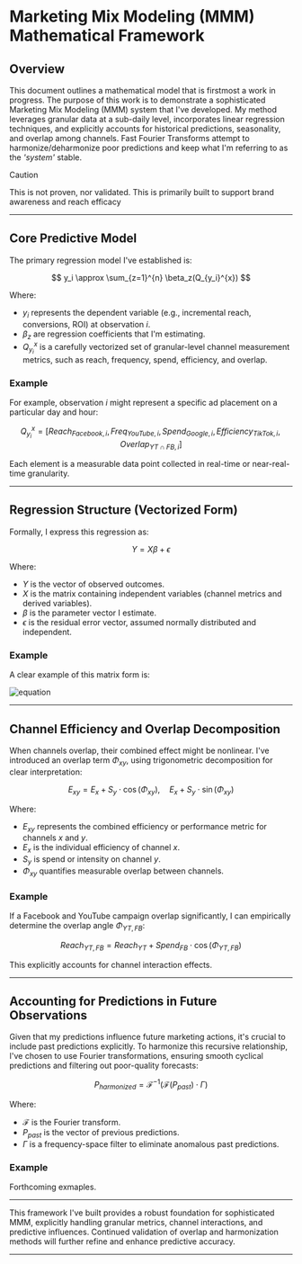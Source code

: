 # Marketing Mix Modeling (MMM) Mathematical Framework

## Overview

This document outlines a mathematical model that is firstmost a work in progress. The purpose of this work is to demonstrate a sophisticated Marketing Mix Modeling (MMM) system that I've developed. My method leverages granular data at a sub-daily level, incorporates linear regression techniques, and explicitly accounts for historical predictions, seasonality, and overlap among channels. Fast Fourier Transforms attempt to harmonize/deharmonize poor predictions and keep what I'm referring to as the *'system'* stable.

> [!CAUTION]
> This is not proven, nor validated.
> This is primarily built to support brand awareness and reach efficacy
---

## Core Predictive Model

The primary regression model I've established is:

$$
 y_i \approx \sum_{z=1}^{n} \beta_z(Q_{y_i}^{x})
$$

Where:
- $y_i$ represents the dependent variable (e.g., incremental reach, conversions, ROI) at observation $i$.
- $\beta_z$ are regression coefficients that I'm estimating.
- $Q_{y_i}^{x}$ is a carefully vectorized set of granular-level channel measurement metrics, such as reach, frequency, spend, efficiency, and overlap.

### Example
For example, observation $i$ might represent a specific ad placement on a particular day and hour:

$$
Q_{y_i}^{x} = [Reach_{Facebook,i}, Freq_{YouTube,i}, Spend_{Google,i}, Efficiency_{TikTok,i}, Overlap_{YT\cap FB,i}]
$$

Each element is a measurable data point collected in real-time or near-real-time granularity.

---

## Regression Structure (Vectorized Form)

Formally, I express this regression as:

$$
Y = X\beta + \epsilon
$$

Where:
- $Y$ is the vector of observed outcomes.
- $X$ is the matrix containing independent variables (channel metrics and derived variables).
- $\beta$ is the parameter vector I estimate.
- $\epsilon$ is the residual error vector, assumed normally distributed and independent.

### Example
A clear example of this matrix form is:

![equation](https://latex.codecogs.com/svg.image?\bg{white}%5Clarge%20%5Cbegin%7Bbmatrix%7D%20y_1%20%5C%5C%20y_2%20%5C%5C%20%5Cvdots%20%5C%5C%20y_m%20%5Cend%7Bbmatrix%7D%20=%20%5Cbegin%7Bbmatrix%7D%20Reach_%7B1%7D%20&%20Spend_%7B1%7D%20&%20Efficiency_%7B1%7D%20%5C%5C%20Reach_%7B2%7D%20&%20Spend_%7B2%7D%20&%20Efficiency_%7B2%7D%20%5C%5C%20%5Cvdots%20&%20%5Cvdots%20&%20%5Cvdots%20%5C%5C%20Reach_%7Bm%7D%20&%20Spend_%7Bm%7D%20&%20Efficiency_%7Bm%7D%20%5Cend%7Bbmatrix%7D%20%5Cbegin%7Bbmatrix%7D%20%5Cbeta_%7BReach%7D%20%5C%5C%20%5Cbeta_%7BSpend%7D%20%5C%5C%20%5Cbeta_%7BEfficiency%7D%20%5Cend%7Bbmatrix%7D%20+%20%5Cbegin%7Bbmatrix%7D%20%5Cepsilon_1%20%5C%5C%20%5Cepsilon_2%20%5C%5C%20%5Cvdots%20%5C%5C%20%5Cepsilon_m%20%5Cend%7Bbmatrix%7D)

---

## Channel Efficiency and Overlap Decomposition

When channels overlap, their combined effect might be nonlinear. I've introduced an overlap term $\Phi_{xy}$, using trigonometric decomposition for clear interpretation:

$$
E_{xy} = E_x + S_y \cdot \cos(\Phi_{xy}), \quad E_x + S_y \cdot \sin(\Phi_{xy})
$$

Where:
- $E_{xy}$ represents the combined efficiency or performance metric for channels $x$ and $y$.
- $E_x$ is the individual efficiency of channel $x$.
- $S_y$ is spend or intensity on channel $y$.
- $\Phi_{xy}$ quantifies measurable overlap between channels.

### Example
If a Facebook and YouTube campaign overlap significantly, I can empirically determine the overlap angle $\Phi_{YT,FB}$:

$$
Reach_{YT,FB} = Reach_{YT} + Spend_{FB} \cdot \cos(\Phi_{YT,FB})
$$

This explicitly accounts for channel interaction effects.

---

## Accounting for Predictions in Future Observations

Given that my predictions influence future marketing actions, it's crucial to include past predictions explicitly. To harmonize this recursive relationship, I've chosen to use Fourier transformations, ensuring smooth cyclical predictions and filtering out poor-quality forecasts:

$$
P_{harmonized} = \mathcal{F}^{-1}\left(\mathcal{F}(P_{past})\cdot\Gamma\right)
$$

Where:
- $\mathcal{F}$ is the Fourier transform.
- $P_{past}$ is the vector of previous predictions.
- $\Gamma$ is a frequency-space filter to eliminate anomalous past predictions.

### Example
Forthcoming exmaples. 

---


This framework I've built provides a robust foundation for sophisticated MMM, explicitly handling granular metrics, channel interactions, and predictive influences. Continued validation of overlap and harmonization methods will further refine and enhance predictive accuracy.

---

